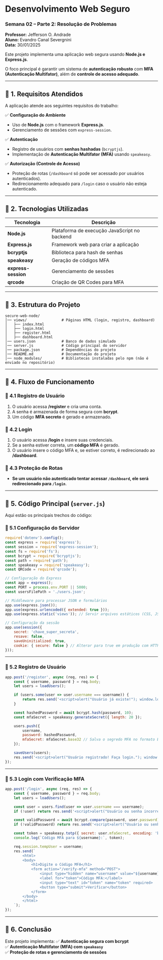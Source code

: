 # **Desenvolvimento Web Seguro**  
### Semana 02 – Parte 2: Resolução de Problemas  
**Professor:** Jefferson O. Andrade  
**Aluno:** Evandro Canal Severgnini  
**Data:** 30/01/2025  

Este projeto implementa uma aplicação web segura usando **Node.js e Express.js**. 

O foco principal é garantir um sistema de **autenticação robusto** com **MFA (Autenticação Multifator)**, além de **controle de acesso adequado**.

---

## 📌 **1. Requisitos Atendidos**
A aplicação atende aos seguintes requisitos do trabalho:

✅ **Configuração do Ambiente**  
   - Uso de **Node.js** com o framework **Express.js**.  
   - Gerenciamento de sessões com `express-session`.  

✅ **Autenticação**  
   - Registro de usuários com **senhas hashadas** (`bcryptjs`).  
   - Implementação de **Autenticação Multifator (MFA)** usando `speakeasy`.  

✅ **Autorização (Controle de Acesso)**  
   - Proteção de rotas (`/dashboard` só pode ser acessado por usuários autenticados).  
   - Redirecionamento adequado para `/login` caso o usuário não esteja autenticado.  

---

## 📌 **2. Tecnologias Utilizadas**
| Tecnologia    | Descrição |
|--------------|-----------|
| **Node.js**  | Plataforma de execução JavaScript no backend |
| **Express.js** | Framework web para criar a aplicação |
| **bcryptjs** | Biblioteca para hash de senhas |
| **speakeasy** | Geração de códigos MFA |
| **express-session** | Gerenciamento de sessões |
| **qrcode** | Criação de QR Codes para MFA |

---

## 📌 **3. Estrutura do Projeto**
```
secure-web-node/
│── views/                # Páginas HTML (login, registro, dashboard)
│   ├── index.html
│   ├── login.html
│   ├── register.html
│   ├── dashboard.html
│── users.json            # Banco de dados simulado
│── server.js             # Código principal do servidor
│── package.json          # Dependências do projeto
│── README.md             # Documentação do projeto
│── node_modules/         # Bibliotecas instaladas pelo npm (não é enviado no repositório)
```

---

## 📌 **4. Fluxo de Funcionamento**
### **🔹 4.1 Registro de Usuário**
1. O usuário acessa **/register** e cria uma conta.
2. A senha é armazenada de forma segura com **bcrypt**.
3. Um código **MFA secreto** é gerado e armazenado.

### **🔹 4.2 Login**
1. O usuário acessa **/login** e insere suas credenciais.
2. Se a senha estiver correta, um **código MFA** é gerado.
3. O usuário insere o código MFA e, se estiver correto, é redirecionado ao **/dashboard**.

### **🔹 4.3 Proteção de Rotas**
- **Se um usuário não autenticado tentar acessar `/dashboard`, ele será redirecionado para `/login`**.

---

## 📌 **5. Código Principal (`server.js`)**
Aqui estão os principais trechos do código:

### **🔹 5.1 Configuração do Servidor**
```javascript
require('dotenv').config();
const express = require('express');
const session = require('express-session');
const fs = require('fs');
const bcrypt = require('bcryptjs');
const path = require('path');
const speakeasy = require('speakeasy');
const QRCode = require('qrcode');

// Configuração do Express
const app = express();
const PORT = process.env.PORT || 5000;
const usersFilePath = './users.json';

// Middleware para processar JSON e formulários
app.use(express.json());
app.use(express.urlencoded({ extended: true }));
app.use(express.static('views')); // Servir arquivos estáticos (CSS, JS, etc.)

// Configuração da sessão
app.use(session({
    secret: 'chave_super_secreta',
    resave: false,
    saveUninitialized: true,
    cookie: { secure: false } // Alterar para true em produção com HTTPS
}));
```

---

### **🔹 5.2 Registro de Usuário**
```javascript
app.post('/register', async (req, res) => {
    const { username, password } = req.body;
    let users = loadUsers();

    if (users.some(user => user.username === username)) {
        return res.send('<script>alert("Usuário já existe!"); window.location.href="/register";</script>');
    }

    const hashedPassword = await bcrypt.hash(password, 10);
    const mfaSecret = speakeasy.generateSecret({ length: 20 });

    users.push({
        username,
        password: hashedPassword,
        mfaSecret: mfaSecret.base32 // Salva o segredo MFA no formato Base32
    });

    saveUsers(users);
    res.send('<script>alert("Usuário registrado! Faça login."); window.location.href="/login";</script>');
});
```

---

### **🔹 5.3 Login com Verificação MFA**
```javascript
app.post('/login', async (req, res) => {
    const { username, password } = req.body;
    let users = loadUsers();

    const user = users.find(user => user.username === username);
    if (!user) return res.send('<script>alert("Usuário ou senha incorretos!"); window.location.href="/login";</script>');

    const validPassword = await bcrypt.compare(password, user.password);
    if (!validPassword) return res.send('<script>alert("Usuário ou senha incorretos!"); window.location.href="/login";</script>');

    const token = speakeasy.totp({ secret: user.mfaSecret, encoding: 'base32' });
    console.log(`Código MFA para ${username}:`, token);

    req.session.tempUser = username;
    res.send(`
        <html>
        <body>
            <h1>Digite o Código MFA</h1>
            <form action="/verify-mfa" method="POST">
                <input type="hidden" name="username" value="${username}">
                <label for="token">Código MFA:</label>
                <input type="text" id="token" name="token" required>
                <button type="submit">Verificar</button>
            </form>
        </body>
        </html>
    `);
});
```

---

## 📌 **6. Conclusão**
Este projeto implementa:
✅ **Autenticação segura com bcrypt**  
✅ **Autenticação Multifator (MFA) com `speakeasy`**  
✅ **Proteção de rotas e gerenciamento de sessões**  

